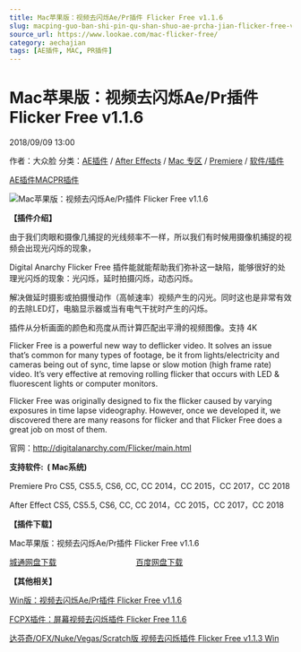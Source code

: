 ```yaml
---
title: Mac苹果版：视频去闪烁Ae/Pr插件 Flicker Free v1.1.6
slug: macping-guo-ban-shi-pin-qu-shan-shuo-ae-prcha-jian-flicker-free-v1-1-6
source_url: https://www.lookae.com/mac-flicker-free/
category: aechajian
tags: [AE插件, MAC, PR插件]
---
```

# Mac苹果版：视频去闪烁Ae/Pr插件 Flicker Free v1.1.6

2018/09/09 13:00

作者：大众脸
分类：[AE插件](https://www.lookae.com/after-effects/aechajian/) / [After Effects](https://www.lookae.com/after-effects/) / [Mac 专区](https://www.lookae.com/mac-osx/) / [Premiere](https://www.lookae.com/qitarjcj/premierezy/) / [软件/插件](https://www.lookae.com/qitarjcj/)

[AE插件](https://www.lookae.com/tag/ae%e6%8f%92%e4%bb%b6/)[MAC](https://www.lookae.com/tag/mac/)[PR插件](https://www.lookae.com/tag/pr%e6%8f%92%e4%bb%b6/)

![Mac苹果版：视频去闪烁Ae/Pr插件 Flicker Free v1.1.6](https://www.lookae.com/wp-content/uploads/2018/09/Flicker-Free116.jpg "Mac苹果版：视频去闪烁Ae/Pr插件 Flicker Free v1.1.6-LookAE.com")

[](https://cloud.video.taobao.com//play/u/705956171/p/1/e/6/t/1/50267252257.mp4?_=1")

**【插件介绍】**

由于我们肉眼和摄像几捕捉的光线频率不一样，所以我们有时候用摄像机捕捉的视频会出现光闪烁的现象，

Digital Anarchy Flicker Free 插件能就能帮助我们弥补这一缺陷，能够很好的处理光闪烁的现象：光闪烁，延时拍摄闪烁，动态闪烁。

解决做延时摄影或拍摄慢动作（高帧速率）视频产生的闪光。同时这也是非常有效的去除LED灯，电脑显示器或当有电气干扰时产生的闪烁。

插件从分析画面的颜色和亮度从而计算匹配出平滑的视频图像。支持 4K

Flicker Free is a powerful new way to deflicker video. It solves an issue that’s common for many types of footage, be it from lights/electricity and cameras being out of sync, time lapse or slow motion (high frame rate) video. It’s very effective at removing rolling flicker that occurs with LED & fluorescent lights or computer monitors.

Flicker Free was originally designed to fix the flicker caused by varying exposures in time lapse videography. However, once we developed it, we discovered there are many reasons for flicker and that Flicker Free does a great job on most of them.

官网：http://digitalanarchy.com/Flicker/main.html

**支持软件:  ( Mac系统)**

Premiere Pro CS5, CS5.5, CS6, CC, CC 2014，CC 2015，CC 2017，CC 2018

After Effect CS5, CS5.5, CS6, CC, CC 2014，CC 2015，CC 2017，CC 2018

**【插件下载】**

Mac苹果版：视频去闪烁Ae/Pr插件 Flicker Free v1.1.6

[城通网盘下载](https://lookae.ctfile.com/fs/680462-308780889)                                    [百度网盘下载](https://pan.baidu.com/s/1P626oLk6B2lzlEqUvRV7iw)

**【其他相关】**

[Win版：视频去闪烁Ae/Pr插件 Flicker Free v1.1.6](https://www.lookae.com/flicker116/)

[FCPX插件：屏幕视频去闪烁插件 Flicker Free 1.1.6](https://www.lookae.com/fcpx-flicker-free/)

[达芬奇/OFX/Nuke/Vegas/Scratch版 视频去闪烁插件 Flicker Free v1.1.3 Win](https://www.lookae.com/flickerfree-ofx113/)
